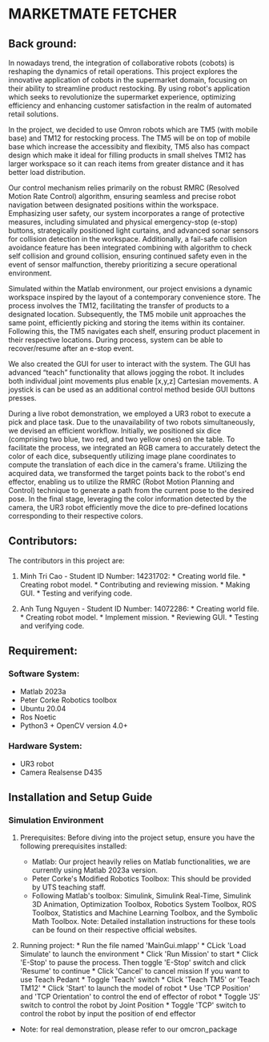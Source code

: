 # MARKETMATE FETCHER
## Back ground:
In nowadays trend, the integration of collaborative robots (cobots) is reshaping the dynamics of retail operations. This project explores the innovative application of cobots in the supermarket domain, focusing on their ability to streamline product restocking. By using robot's application which seeks to revolutionize the supermarket experience, optimizing efficiency and enhancing customer satisfaction in the realm of automated retail solutions.

In the project, we decided to use Omron robots which are TM5 (with mobile base) and TM12 for restocking process.
The TM5 will be on top of mobile base which increase the accessibity and flexibity, TM5 also has compact design which make it ideal for filling products in small shelves
TM12 has larger workspace so it can reach items from greater distance and it has better load distribution.

Our control mechanism relies primarily on the robust RMRC (Resolved Motion Rate Control) algorithm, ensuring seamless and precise robot navigation between designated positions within the workspace. Emphasizing user safety, our system incorporates a range of protective measures, including simulated and physical emergency-stop (e-stop) buttons, strategically positioned light curtains, and advanced sonar sensors for collision detection in the workspace. Additionally, a fail-safe collision avoidance feature has been integrated combining with algorithm to check self collision and ground collision, ensuring continued safety even in the event of sensor malfunction, thereby prioritizing a secure operational environment.

Simulated within the Matlab environment, our project envisions a dynamic workspace inspired by the layout of a contemporary convenience store. The process involves the TM12, facilitating the transfer of products to a designated location. Subsequently, the TM5 mobile unit approaches the same point, efficiently picking and storing the items within its container. Following this, the TM5 navigates each shelf, ensuring product placement in their respective locations. During process, system can be able to recover/resume after an e-stop event. 

We also created the GUI for user to interact with the system. The GUI has advanced “teach” functionality that allows jogging the robot. It includes both individual joint movements  plus enable [x,y,z] Cartesian movements. A joystick is can be used as an additional control method beside GUI buttons presses.

During a live robot demonstration, we employed a UR3 robot to execute a pick and place task. Due to the unavailability of two robots simultaneously, we devised an efficient workflow. Initially, we positioned six dice (comprising two blue, two red, and two yellow ones) on the table. To facilitate the process, we integrated an RGB camera to accurately detect the color of each dice, subsequently utilizing image plane coordinates to compute the translation of each dice in the camera's frame. Utilizing the acquired data, we transformed the target points back to the robot's end effector, enabling us to utilize the RMRC (Robot Motion Planning and Control) technique to generate a path from the current pose to the desired pose. In the final stage, leveraging the color information detected by the camera, the UR3 robot efficiently move the dice to pre-defined locations corresponding to their respective colors.

## Contributors:
The contributors in this project are:
  1.  Minh Tri Cao - Student ID Number: 14231702:
    *  Creating world file.
    *  Creating robot model.
    *  Contributing and reviewing mission.
    *  Making GUI.
    *  Testing and verifying code.
      
  2.  Anh Tung Nguyen - Student ID Number: 14072286:
    *  Creating world file.
    *  Creating robot model.
    *  Implement mission.
    *  Reviewing GUI.
    *  Testing and verifying code.

## Requirement:
### Software System:
*  Matlab 2023a
*  Peter Corke Robotics toolbox
*  Ubuntu 20.04
*  Ros Noetic
*  Python3 + OpenCV version 4.0+
### Hardware System:
*  UR3 robot
*  Camera Realsense D435

## Installation and Setup Guide
### Simulation Environment
  1. Prerequisites:
  Before diving into the project setup, ensure you have the following prerequisites installed:
     *  Matlab: Our project heavily relies on Matlab functionalities, we are currently using Matlab 2023a version.
     *  Peter Corke's Modified Robotics Toolbox: This should be provided by UTS teaching staff.
     *  Following Matlab's toolbox: Simulink, Simulink Real-Time, Simulink 3D Animation, Optimization Toolbox, Robotics System Toolbox, ROS Toolbox, Statistics and Machine Learning Toolbox, and the Symbolic Math Toolbox.
  Note: Detailed installation instructions for these tools can be found on their respective official websites.

  2. Running project:
    *  Run the file named 'MainGui.mlapp'
    *  CLick 'Load Simulate' to launch the environment
    *  Click 'Run Mission' to start
    *  Click 'E-Stop' to pause the process. Then toggle 'E-Stop' switch and click 'Resume' to continue
    *  Click 'Cancel' to cancel mission
  If you want to use Teach Pedant
    *  Toggle 'Teach' switch
    *  Click 'Teach TM5' or 'Teach TM12'
    *  Click 'Start' to launch the model of robot
    *  Use 'TCP Position' and 'TCP Orientation' to control the end of effector of robot
    *  Toggle 'JS' switch to control the robot by Joint Position
    *  Toggle 'TCP' switch to control the robot by input the position of end effector
    
* Note: for real demonstration, please refer to our omcron_package

